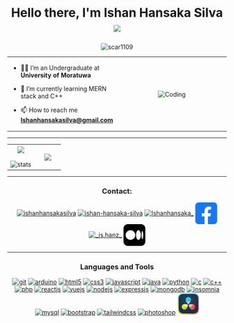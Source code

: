 <h1 align="center">Hello there, I'm Ishan Hansaka Silva <img src='https://raw.githubusercontent.com/MartinHeinz/MartinHeinz/master/wave.gif' height= 35px></h1>

<!--- profile veiws -->
<p align="center">
  <img width="120px" heigth="120px" src="https://komarev.com/ghpvc/?username=IshanHansaka&label=Profile%20views&color=0e75b6&style=flat" alt="scar1109" />
</p>

<!--- About -->
<table align="center">
  <tr>
    <td width="50%" align="left">

- 🧑‍🎓 I’m an Undergraduate at **University of Moratuwa**
  
-  🌱 I’m currently learning MERN stack and C++
  
- 📫 How to reach me **Ishanhansakasilva@gmail.com**
  
    </td>
    <td width="50%" align="center">
      <img align="center" alt="Coding" width="250" src="https://github.com/7oSkaaa/7oSkaaa/blob/main/Images/Right_Side.gif?raw=true">
    </td>
  </tr>
</table>

---

<!--- stats -->
<table align="center">
  <tr border="none">
    <td width="50%" align="center">
      <img  align="center"  src="https://github-readme-stats.vercel.app/api?username=IshanHansaka&theme=dark&show_icons=true&count_private=true" />
      <br><br>
      <img  title="🔥 Get streak stats for your profile at git.io/streak-stats" alt = "stats" src="https://github-readme-streak-stats.herokuapp.com/?user=IshanHansaka&theme=dark&hide_border=false" /> 
    </td>
    <td width="50%" align="center">
      <img align="center" src="https://github-readme-stats.anuraghazra1.vercel.app/api/top-langs/?username=IshanHansaka&theme=dark&hide_border=false&no-bg=true&no-frame=true&langs_count=10"/>
    </td>
  </tr>
</table>

---

<h3 align="center">Contact:</h3>
<p align="center">
<a href="https://www.linkedin.com/in/ishanhansakasilva" target="blank"><img align="center" src="https://github.com/IshanHansaka/skill-icons/blob/main/icons/LinkedIn.svg" alt="ishanhansakasilva" height="50" width="50" /></a>
<a href="https://stackoverflow.com/users/22502508/ishan-hansaka-silva" target="blank"><img align="center" src="https://raw.githubusercontent.com/rahuldkjain/github-profile-readme-generator/master/src/images/icons/Social/stack-overflow.svg" alt="ishan-hansaka-silva" height="50" width="50" /></a>
<a href="https://twitter.com/Ishanhansaka_" target="blank"><img align="center" src="https://github.com/IshanHansaka/skill-icons/blob/main/icons/Twitter.svg" alt="Ishanhansaka_" height="50" width="50" /></a>
<a href="https://web.facebook.com/IshanHansakaSilva" target="blank"><img align="center" src="https://github.com/IshanHansaka/skill-icons/blob/IshanHansaka/icons/fb.svg" alt="Ishan Hansaka Silva" height="50" width="50" /></a>
<a href="https://www.instagram.com/_is.hanz_/" target="blank"><img align="center" src="https://github.com/IshanHansaka/skill-icons/blob/main/icons/Instagram.svg" alt="_is.hanz_" height="50" width="50" /></a>
<a href="https://medium.com/@ishanhansakasilva" target="blank"><img align="center" src="https://github.com/IshanHansaka/skill-icons/blob/IshanHansaka/icons/medium-.svg" alt="@ishanhansakasilva" height="50" width="50" /></a>
</p>

---

<h3 align="center">Languages and Tools</h3>
<p align="center"> 
  <a href="https://git-scm.com/" target="_blank" rel="noreferrer"> <img src="https://github.com/IshanHansaka/skill-icons/blob/main/icons/Git.svg" alt="git" width="50" height="50"/></a>
  <a href="https://www.arduino.cc/" target="_blank" rel="noreferrer"> <img src="https://github.com/IshanHansaka/skill-icons/blob/main/icons/Arduino.svg" alt="arduino" width="50" height="50"/></a> 
  <a href="https://www.w3.org/html/" target="_blank" rel="noreferrer"> <img src="https://github.com/IshanHansaka/skill-icons/blob/main/icons/HTML.svg" alt="html5" width="50" height="50"/></a>
  <a href="https://www.w3schools.com/css/" target="_blank" rel="noreferrer"> <img src="https://github.com/IshanHansaka/skill-icons/blob/main/icons/CSS.svg" alt="css3" width="50" height="50"/></a> 
  <a href="https://developer.mozilla.org/en-US/docs/Web/JavaScript" target="_blank" rel="noreferrer"> <img src="https://github.com/IshanHansaka/skill-icons/blob/main/icons/JavaScript.svg" alt="javascript" width="50" height="50"/></a> 
  <a href="https://www.java.com" target="_blank" rel="noreferrer"> <img src="https://github.com/IshanHansaka/skill-icons/blob/main/icons/Java-Dark.svg" alt="java" width="50" height="50"/></a> 
  <a href="https://www.python.org/" target="_blank" rel="noreferrer"> <img src="https://github.com/IshanHansaka/skill-icons/blob/main/icons/Python-Light.svg" alt="python" width="50" height="50"/></a> 
  <a href="https://www.cprogramming.com/" target="_blank" rel="noreferrer"> <img src="https://github.com/IshanHansaka/skill-icons/blob/main/icons/C.svg" alt="c" width="50" height="50"/></a> 
  <a href="https://www.w3schools.com/cpp/" target="_blank" rel="noreferrer"> <img src="https://github.com/IshanHansaka/skill-icons/blob/main/icons/CPP.svg" alt="c++" width="50" height="50"/></a>
  <a href="https://www.php.net/" target="_blank" rel="noreferrer"> <img src="https://github.com/IshanHansaka/skill-icons/blob/main/icons/PHP-Dark.svg" alt="php" width="50" height="50"/></a>
  <a href="https://react.dev" target="_blank" rel="noreferrer"> <img src="https://github.com/IshanHansaka/skill-icons/blob/main/icons/React-Dark.svg" alt="reactjs" width="50" height="50"/></a>
  <a href="https://vuejs.org/" target="_blank" rel="noreferrer"> <img src="https://github.com/IshanHansaka/skill-icons/blob/main/icons/VueJS-Dark.svg" alt="vuejs" width="50" height="50"/></a>
  <a href="https://nodejs.org/ent" target="_blank" rel="noreferrer"> <img src="https://github.com/IshanHansaka/skill-icons/blob/main/icons/NodeJS-Dark.svg" alt="nodejs" width="50" height="50"/></a>
  <a href="https://expressjs.com" target="_blank" rel="noreferrer"> <img src="https://github.com/IshanHansaka/skill-icons/blob/main/icons/ExpressJS-Dark.svg" alt="expressjs" width="50" height="50"/></a>
  <a href="https://www.mongodb.com/lp/cloud/atlas/try4?utm_source=google&utm_campaign=search_gs_pl_evergreen_atlas_core_prosp-brand_gic-null_apac-lk_ps-all_desktop_eng_lead&utm_term=mongodb&utm_medium=cpc_paid_search&utm_ad=e&utm_ad_campaign_id=12212624368&adgroup=115749715143&cq_cmp=12212624368&gad_source=1&gclid=CjwKCAjwl4yyBhAgEiwADSEjeAe03tJu6YgRFHo7Jwm3nk-8ZeJ_Ew7SZnV-5S3-NiZmYPGLEiC3nBoCDpoQAvD_BwE" target="_blank" rel="noreferrer"> <img src="https://github.com/IshanHansaka/skill-icons/blob/main/icons/MongoDB.svg" alt="mongodb" width="50" height="50"/></a>
  <a href="https://docs.insomnia.rest/" target="_blank" rel="noreferrer"> <img src="https://www.svgrepo.com/show/353904/insomnia.svg" alt="insomnia" width="50" height="50"/></a> 
  <a href="https://www.mysql.com/" target="_blank" rel="noreferrer"> <img src="https://github.com/IshanHansaka/skill-icons/blob/main/icons/MySQL-Light.svg" alt="mysql" width="50" height="50"/></a>
  <a href="https://getbootstrap.com/" target="_blank" rel="noreferrer"> <img src="https://github.com/IshanHansaka/skill-icons/blob/main/icons/Bootstrap.svg" alt="bootstrap" width="50" height="50"/></a>
  <a href="https://tailwindcss.com/" target="_blank" rel="noreferrer"> <img src="https://github.com/IshanHansaka/skill-icons/blob/main/icons/TailwindCSS-Light.svg" alt="tailwindcss" width="50" height="50"/></a>
  <a href="https://www.photoshop.com/en" target="_blank" rel="noreferrer"> <img src="https://github.com/IshanHansaka/skill-icons/blob/main/icons/Photoshop.svg" alt="photoshop" width="50" height="50"/></a>
  <a href="https://www.blackmagicdesign.com/products/davinciresolve" target="_blank" rel="noreferrer"><img src="https://github.com/Scar1109/skill-icons/blob/Scar1109/icons/DavinchiResolve.svg" alt="DavinchiResolve" width="50" height="50"/></a>
  
<!---
<h3 align="center">Support:</h3>

-->
